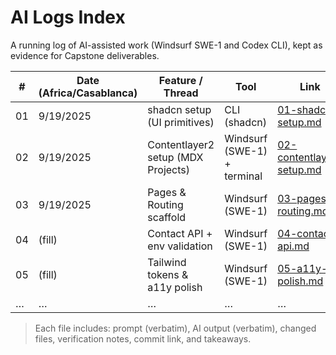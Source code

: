 # AI Logs Index

A running log of AI-assisted work (Windsurf SWE-1 and Codex CLI), kept as evidence for Capstone deliverables.

| # | Date (Africa/Casablanca) | Feature / Thread | Tool | Link |
|---|---------------------------|------------------|------|------|
| 01 | 9/19/2025 | shadcn setup (UI primitives) | CLI (shadcn) | [01-shadcn-setup.md](./01-shadcn-setup.md) |
| 02 | 9/19/2025 | Contentlayer2 setup (MDX Projects) | Windsurf (SWE-1) + terminal | [02-contentlayer-setup.md](./02-contentlayer-setup.md) |
| 03 | 9/19/2025 | Pages & Routing scaffold | Windsurf (SWE-1) | [03-pages-routing.md](./03-pages-routing.md) |
| 04 | (fill) | Contact API + env validation | Windsurf (SWE-1) | [04-contact-api.md](./04-contact-api.md) |
| 05 | (fill) | Tailwind tokens & a11y polish | Windsurf (SWE-1) | [05-a11y-polish.md](./05-a11y-polish.md) |
| … | … | … | … | … |

> Each file includes: prompt (verbatim), AI output (verbatim), changed files, verification notes, commit link, and takeaways.
